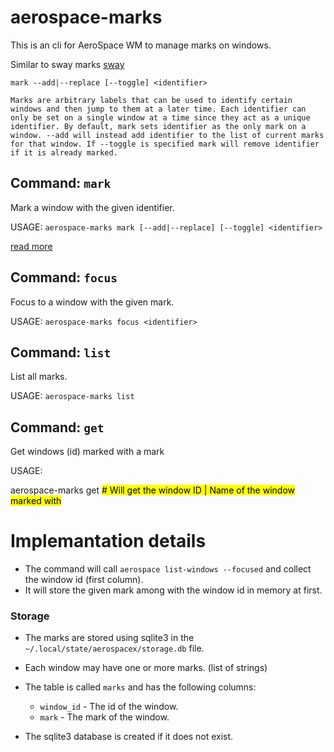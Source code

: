 # aerospace-marks

This is an cli for AeroSpace WM to manage marks on windows. 

Similar to sway marks [sway](https://man.archlinux.org/man/sway.5.en)
```text
mark --add|--replace [--toggle] <identifier>

Marks are arbitrary labels that can be used to identify certain windows and then jump to them at a later time. Each identifier can only be set on a single window at a time since they act as a unique identifier. By default, mark sets identifier as the only mark on a window. --add will instead add identifier to the list of current marks for that window. If --toggle is specified mark will remove identifier if it is already marked.
```

## Command: `mark`

Mark a window with the given identifier.

USAGE: `aerospace-marks mark [--add|--replace] [--toggle] <identifier>`

[read more](docs/aerospace-marks/CMD_MARK.md)

## Command: `focus`

Focus to a window with the given mark.

USAGE: `aerospace-marks focus <identifier>`

## Command: `list`

List all marks.

USAGE: `aerospace-marks list`

## Command: `get`

Get windows (id) marked with a mark

USAGE:

aerospace-marks get <mark> # Will get the window ID | Name of the window marked with <mark>

# Implemantation details

 - The command will call `aerospace list-windows --focused` and collect the window id (first column).
 - It will store the given mark among with the window id in memory at first.

### Storage

 - The marks are stored using sqlite3 in the `~/.local/state/aerospacex/storage.db` file.
 - Each window may have one or more marks. (list of strings)
 - The table is called `marks` and has the following columns:
    - `window_id` - The id of the window.
    - `mark` - The mark of the window.
   
 - The sqlite3 database is created if it does not exist.
